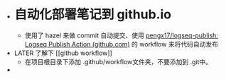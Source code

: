 - # 自动化部署笔记到 github.io
	- 使用了 hazel 来做 commit 自动提交、使用 [pengx17/logseq-publish: Logseq Publish Action (github.com)](https://github.com/pengx17/logseq-publish) 的 workflow 来将代码自动发布
- LATER 了解下 [[github workflow]]
	- 在项目根目录下添加 .github/workflow文件夹，不要添加到 .git中。
-